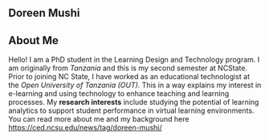 ## Doreen Mushi

## About Me
Hello! I am a PhD student in the Learning Design and Technology program. I am originally from _Tanzania_ and this is my second semester at NCState. Prior to joining NC State, I have worked as an educational technologist at the _Open University of Tanzania (OUT)_. This in a way explains my interest in e-learning and using technology to enhance teaching and learning processes. 
My **research interests** include studying the potential of learning analytics to support student performance in virtual learning environments. You can read more about me and my background here https://ced.ncsu.edu/news/tag/doreen-mushi/  
